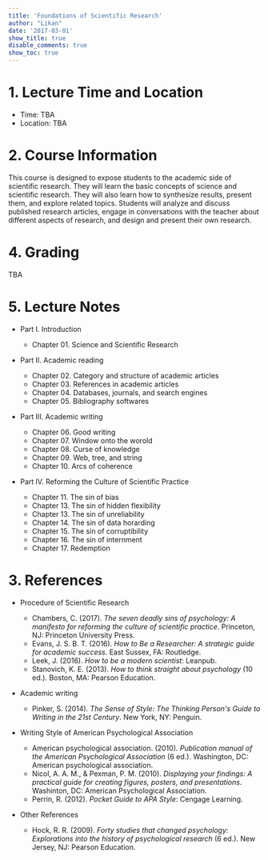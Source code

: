```yaml
---
title: 'Foundations of Scientific Research'
author: "Likan"
date: '2017-03-01'
show_title: true
disable_comments: true
show_toc: true
---
```

# 1. Lecture Time and Location

- Time: TBA
- Location: TBA

# 2. Course Information

This course is designed to expose students to the academic side of scientific research. They will learn the basic concepts of science and scientific research. They will also learn how to synthesize results, present them, and explore related topics. Students will analyze and discuss published research articles, engage in conversations with the teacher about different aspects of research, and design and present their own research.

# 4. Grading

TBA

# 5. Lecture Notes

- Part I. Introduction
    - Chapter 01. Science and Scientific Research

- Part II. Academic reading
    - Chapter 02. Category and structure of academic articles
    - Chapter 03. References in academic articles
    - Chapter 04. Databases, journals, and search engines
    - Chapter 05. Bibliography softwares

- Part III. Academic writing
    - Chapter 06. Good writing
    - Chapter 07. Window onto the worold
    - Chapter 08. Curse of knowledge
    - Chapter 09. Web, tree, and string
    - Chapter 10. Arcs of coherence

- Part IV. Reforming the Culture of Scientific Practice
    - Chapter 11. The sin of bias
    - Chapter 13. The sin of hidden flexibility
    - Chapter 13. The sin of unreliability
    - Chapter 14. The sin of data horarding
    - Chapter 15. The sin of corruptibility
    - Chapter 16. The sin of internment
    - Chapter 17. Redemption

# 3. References

- Procedure of Scientific Research
    - Chambers, C. (2017). *The seven deadly sins of psychology: A manifesto for reforming the culture of scientific practice*. Princeton, NJ: Princeton University Press.
    - Evans, J. S. B. T. (2016). *How to Be a Researcher: A strategic guide for academic success*. East Sussex, FA: Routledge.
    - Leek, J. (2016). *How to be a modern scientist*: Leanpub.
    - Stanovich, K. E. (2013). *How to think straight about psychology* (10 ed.). Boston, MA: Pearson Education.

- Academic writing
    - Pinker, S. (2014). *The Sense of Style: The Thinking Person's Guide to Writing in the 21st Century*. New York, NY: Penguin.

- Writing Style of American Psychological Association
    - American psychological association. (2010). *Publication manual of the American Psychological Association* (6 ed.). Washington, DC: American psychological association.
    - Nicol, A. A. M., & Pexman, P. M. (2010). *Displaying your findings: A practical guide for creating figures, posters, and presentations*. Washinton, DC: American Psychological Association.
    - Perrin, R. (2012). *Pocket Guide to APA Style*: Cengage Learning.

- Other References
    - Hock, R. R. (2009). *Forty studies that changed psychology: Explorations into the history of psychological research* (6 ed.). New Jersey, NJ: Pearson Education.
